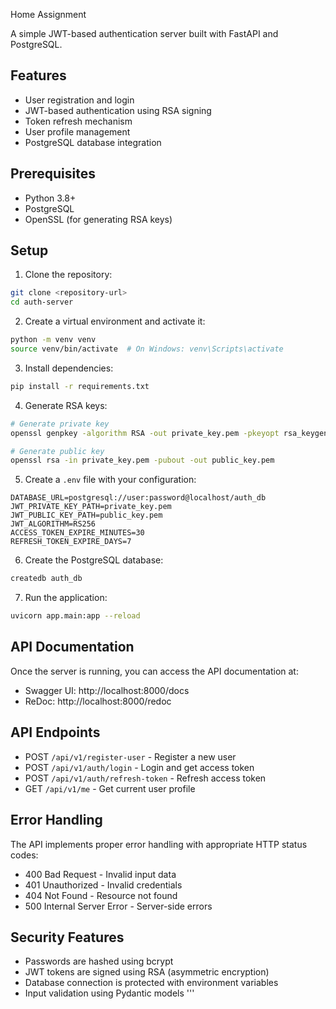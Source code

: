 Home Assignment

A simple JWT-based authentication server built with FastAPI and PostgreSQL.

## Features

- User registration and login
- JWT-based authentication using RSA signing
- Token refresh mechanism
- User profile management
- PostgreSQL database integration

## Prerequisites

- Python 3.8+
- PostgreSQL
- OpenSSL (for generating RSA keys)

## Setup

1. Clone the repository:
```bash
git clone <repository-url>
cd auth-server
```

2. Create a virtual environment and activate it:
```bash
python -m venv venv
source venv/bin/activate  # On Windows: venv\Scripts\activate
```

3. Install dependencies:
```bash
pip install -r requirements.txt
```

4. Generate RSA keys:
```bash
# Generate private key
openssl genpkey -algorithm RSA -out private_key.pem -pkeyopt rsa_keygen_bits:2048

# Generate public key
openssl rsa -in private_key.pem -pubout -out public_key.pem
```

5. Create a `.env` file with your configuration:
```
DATABASE_URL=postgresql://user:password@localhost/auth_db
JWT_PRIVATE_KEY_PATH=private_key.pem
JWT_PUBLIC_KEY_PATH=public_key.pem
JWT_ALGORITHM=RS256
ACCESS_TOKEN_EXPIRE_MINUTES=30
REFRESH_TOKEN_EXPIRE_DAYS=7
```

6. Create the PostgreSQL database:
```bash
createdb auth_db
```

7. Run the application:
```bash
uvicorn app.main:app --reload
```

## API Documentation

Once the server is running, you can access the API documentation at:
- Swagger UI: http://localhost:8000/docs
- ReDoc: http://localhost:8000/redoc

## API Endpoints

- POST `/api/v1/register-user` - Register a new user
- POST `/api/v1/auth/login` - Login and get access token
- POST `/api/v1/auth/refresh-token` - Refresh access token
- GET `/api/v1/me` - Get current user profile

## Error Handling

The API implements proper error handling with appropriate HTTP status codes:

- 400 Bad Request - Invalid input data
- 401 Unauthorized - Invalid credentials
- 404 Not Found - Resource not found
- 500 Internal Server Error - Server-side errors

## Security Features

- Passwords are hashed using bcrypt
- JWT tokens are signed using RSA (asymmetric encryption)
- Database connection is protected with environment variables
- Input validation using Pydantic models
'''
